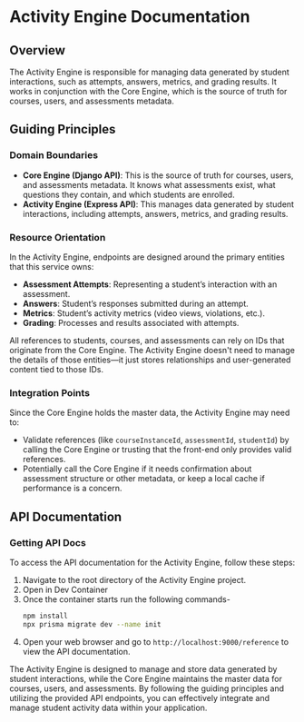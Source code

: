 # Activity Engine Documentation

## Overview

The Activity Engine is responsible for managing data generated by student interactions, such as attempts, answers, metrics, and grading results. It works in conjunction with the Core Engine, which is the source of truth for courses, users, and assessments metadata.

## Guiding Principles

### Domain Boundaries

- **Core Engine (Django API)**: This is the source of truth for courses, users, and assessments metadata. It knows what assessments exist, what questions they contain, and which students are enrolled.
- **Activity Engine (Express API)**: This manages data generated by student interactions, including attempts, answers, metrics, and grading results.

### Resource Orientation

In the Activity Engine, endpoints are designed around the primary entities that this service owns:

- **Assessment Attempts**: Representing a student’s interaction with an assessment.
- **Answers**: Student’s responses submitted during an attempt.
- **Metrics**: Student’s activity metrics (video views, violations, etc.).
- **Grading**: Processes and results associated with attempts.

All references to students, courses, and assessments can rely on IDs that originate from the Core Engine. The Activity Engine doesn't need to manage the details of those entities—it just stores relationships and user-generated content tied to those IDs.

### Integration Points

Since the Core Engine holds the master data, the Activity Engine may need to:

- Validate references (like `courseInstanceId`, `assessmentId`, `studentId`) by calling the Core Engine or trusting that the front-end only provides valid references.
- Potentially call the Core Engine if it needs confirmation about assessment structure or other metadata, or keep a local cache if performance is a concern.

## API Documentation

### Getting API Docs

To access the API documentation for the Activity Engine, follow these steps:

1. Navigate to the root directory of the Activity Engine project.
2. Open in Dev Container
3. Once the container starts run the following commands-
    ```bash
    npm install
    npx prisma migrate dev --name init
    ```
3. Open your web browser and go to `http://localhost:9000/reference` to view the API documentation.


The Activity Engine is designed to manage and store data generated by student interactions, while the Core Engine maintains the master data for courses, users, and assessments. By following the guiding principles and utilizing the provided API endpoints, you can effectively integrate and manage student activity data within your application.